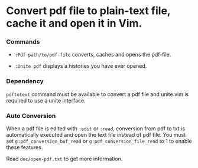 Convert pdf file to plain-text file, cache it and open it in Vim.
=================================================================

### Commands
- `:Pdf path/to/pdf-file` converts, caches and opens the pdf-file.

- `:Unite pdf` displays a histories you have ever opened.

### Dependency
`pdftotext` command must be available to convert a pdf file and 
unite.vim is required to use a unite interface.

### Auto Conversion
When a pdf file is edited with `:edit` or `:read`, conversion from pdf to txt is automatically executed and open the text file instead of pdf file. You must set `g:pdf_conversion_buf_read` or `g:pdf_conversion_file_read` to 1 to enable these features.

Read `doc/open-pdf.txt` to get more information.
